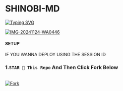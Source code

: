 # SHINOBI-MD

 <a href="https://git.io/typing-svg"><img src="https://readme-typing-svg.demolab.com?font=Black+Ops+One&size=50&pause=1000&color=1BAFBAFF&center=true&width=910&height=100&lines=THANKS FOR CHOOSING ;SHINOBI+MD;MULTI+DEVICE+WHATSAPP+BOT;CREATED+BY+SHINOBI+MAX;RELEASED+26.11.24" alt="Typing SVG" /></a>
  </p>
  <a href="https://files.catbox.moe/pwkzgu.jpeg"><img src="https://files.catbox.moe/pwkzgu.jpeg" alt="IMG-20241124-WA0446" border="0"></a>

#### SETUP 
<p>IF YOU WANNA DEPLOY USING THE SESSION ID</p>

### 1.` STAR 🌟 This Repo ` And Then Click Fork Below
<br>
    <a href='https://github.com/shinobi-max/Shinobi-md/fork' target="_blank"><img alt='Fork' src='https://img.shields.io/badge/-Fork-blue?style=for-the-badge&logo=Github&logoColor=black'/></a>
